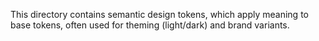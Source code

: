 This directory contains semantic design tokens, which apply meaning to base tokens, often used for theming (light/dark) and brand variants.